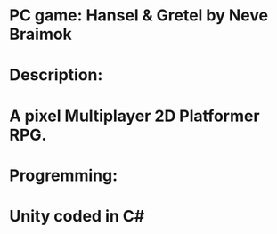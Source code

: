 # PC game: Hansel & Gretel by Neve Braimok
# Description:
#             A pixel Multiplayer 2D Platformer RPG. 
# Progremming:
#            Unity coded in C#
